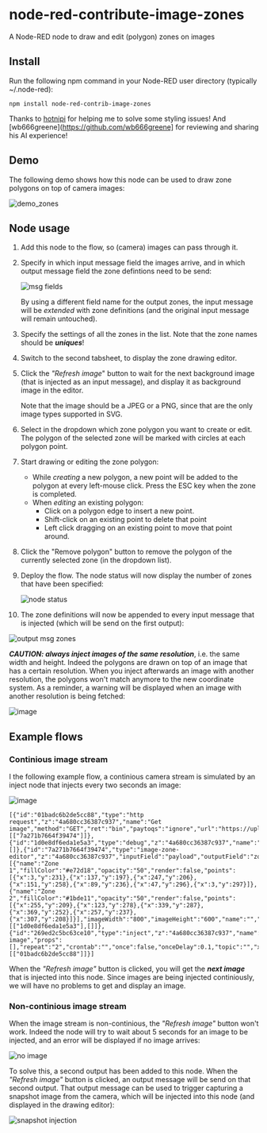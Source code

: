 # node-red-contribute-image-zones
A Node-RED node to draw and edit (polygon) zones on images

## Install
Run the following npm command in your Node-RED user directory (typically ~/.node-red):
```
npm install node-red-contrib-image-zones
```

Thanks to [hotnipi](https://github.com/hotNipi) for helping me to solve some styling issues!  And [wb666greene](https://github.com/wb666greene] for reviewing and sharing his AI  experience!

## Demo

The following demo shows how this node can be used to draw zone polygons on top of camera images:

![demo_zones](https://user-images.githubusercontent.com/14224149/141678895-3d26712f-9c9e-43ff-99bf-55f3b129b278.gif)

## Node usage

1. Add this node to the flow, so (camera) images can pass through it.

2. Specify in which input message field the images arrive, and in which output message field the zone defintions need to be send:

   ![msg fields](https://user-images.githubusercontent.com/14224149/141677657-38881683-856f-49d3-bb9f-06c29df0701c.png)
   
   By using a different field name for the output zones, the input message will be *extended* with zone definitions (and the original input message will remain untouched).

3. Specify the settings of all the zones in the list.  Note that the zone names should be ***uniques***!

4. Switch to the second tabsheet, to display the zone drawing editor.

5. Click the *"Refresh image*" button to wait for the next background image (that is injected as an input message), and display it as background image in the editor.

   Note that the image should be a JPEG or a PNG, since that are the only image types supported in SVG.

6. Select in the dropdown which zone polygon you want to create or edit.  The polygon of the selected zone will be marked with circles at each polygon point.

7. Start drawing or editing the zone polygon:
   + While *creating* a new polygon, a new point will be added to the polygon at every left-mouse click.  Press the ESC key when the zone is completed.
   + When *editing* an existing polygon:
      - Click on a polygon edge to insert a new point.
      - Shift-click on an existing point to delete that point
      - Left click dragging on an existing point to move that point around.

8. Click the "Remove polygon" button to remove the polygon of the currently selected zone (in the dropdown list).

9. Deploy the flow.  The node status will now display the number of zones that have been specified:

   ![node status](https://user-images.githubusercontent.com/14224149/141678980-602e17bf-2d12-40c4-8cfd-9bce4ba71552.png)

10. The zone definitions will now be appended to every input message that is injected (which will be send on the first output):

   ![output msg zones](https://user-images.githubusercontent.com/14224149/141679044-67541365-6e74-4e92-b440-2a71f9d2532d.png)
   
***CAUTION: always inject images of the same resolution***, i.e. the same width and height.  Indeed the polygons are drawn on top of an image that has a certain resolution.  When you inject afterwards an image with another resolution, the polygons won't match anymore to the new coordinate system.  As a reminder, a warning will be displayed when an image with another resolution is being fetched:

![image](https://user-images.githubusercontent.com/14224149/141681192-41cbdb73-c827-4ca4-a9b4-de6920b28996.png)

## Example flows

### Continious image stream

I the following example flow, a continious camera stream is simulated by an inject node that injects every two seconds an image:

![image](https://user-images.githubusercontent.com/14224149/141680570-5a5c98e7-b9be-49f8-897b-819a27f55a74.png)
```
[{"id":"01badc6b2de5cc88","type":"http request","z":"4a680cc36387c937","name":"Get image","method":"GET","ret":"bin","paytoqs":"ignore","url":"https://upload.wikimedia.org/wikipedia/commons/4/4a/In_the_driveway_%28258053850%29.jpg","tls":"","persist":false,"proxy":"","authType":"","senderr":false,"x":1450,"y":480,"wires":[["7a271b7664f39474"]]},{"id":"1d0e8df6eda1e5a3","type":"debug","z":"4a680cc36387c937","name":"zones","active":true,"tosidebar":true,"console":false,"tostatus":false,"complete":"zones","targetType":"msg","statusVal":"","statusType":"auto","x":1790,"y":480,"wires":[]},{"id":"7a271b7664f39474","type":"image-zone-editor","z":"4a680cc36387c937","inputField":"payload","outputField":"zones","inputFieldType":"msg","outputFieldType":"msg","polygons":[{"name":"Zone 1","fillColor":"#e72d18","opacity":"50","render":false,"points":[{"x":3,"y":231},{"x":137,"y":197},{"x":247,"y":206},{"x":151,"y":258},{"x":89,"y":236},{"x":47,"y":296},{"x":3,"y":297}]},{"name":"Zone 2","fillColor":"#1bde11","opacity":"50","render":false,"points":[{"x":255,"y":209},{"x":123,"y":278},{"x":339,"y":287},{"x":369,"y":252},{"x":257,"y":237},{"x":307,"y":208}]}],"imageWidth":"800","imageHeight":"600","name":"","x":1630,"y":480,"wires":[["1d0e8df6eda1e5a3"],[]]},{"id":"269ed2c5bc63ce10","type":"inject","z":"4a680cc36387c937","name":"Inject image","props":[],"repeat":"2","crontab":"","once":false,"onceDelay":0.1,"topic":"","x":1270,"y":480,"wires":[["01badc6b2de5cc88"]]}]
```

When the *"Refresh image"* button is clicked, you will get the ***next image*** that is injected into this node.  Since images are being injected continiously, we will have no problems to get and display an image.

### Non-continious image stream

When the image stream is non-continious, the *"Refresh image"* button won't work.  Indeed the node will try to wait about 5 seconds for an image to be injected, and an error will be displayed if no image arrives:

   ![no image](https://user-images.githubusercontent.com/14224149/141680770-31edab20-57ed-4d65-8ff8-e23fc5fdedbd.png)
   
To solve this, a second output has been added to this node.  When the *"Refresh image"* button is clicked, an output message will be send on that second output.  That output message can be used to trigger capturing a snapshot image from the camera, which will be injected into this node (and displayed in the drawing editor):

   ![snapshot injection](https://user-images.githubusercontent.com/14224149/141681013-cda4fdde-4bc1-4f55-b185-0a6279e03485.png)
